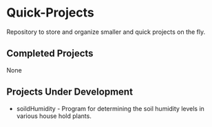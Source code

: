 # Quick-Projects
Repository to store and organize smaller and quick projects on the fly.

## Completed Projects
None

## Projects Under Development
* soildHumidity - Program for determining the soil humidity levels in various house hold plants. 

